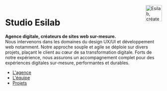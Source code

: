 <a href="https://esilab.fr" target="_blank">
    <picture>
        <source align="right" media="(prefers-color-scheme: dark)" srcset="https://esilab.fr.dev.esilab.fr/site/wp-content/themes/esilab2024/esilab-logo-light.svg">
        <img align="right" alt="Esilab, créateurs de sites web sur-mesure" height="52" src="https://esilab.fr.dev.esilab.fr/site/wp-content/themes/esilab2024/dist/assets/images/logos/esilab-logo.svg">
    </picture>
</a>

# Studio Esilab

**Agence digitale, créateurs de sites web sur-mesure.**
<br>
Nous intervenons dans les domaines du design UX/UI et développement web notamment. Notre approche souple et agile se déploie sur divers projets, plaçant le client au cœur de sa transformation digitale. Forts de notre expérience, nous assurons un accompagnement complet pour des expériences digitales sur-mesure, performantes et durables.

- [L'agence](https://esilab.fr)
- [L'équipe](https://esilab.fr.dev.esilab.fr/lagence)
- [Projets](https://esilab.fr.dev.esilab.fr/projets)
